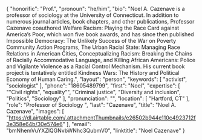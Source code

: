 {
  "honorific": "Prof.",
  "pronoun": "he/him",
  "bio": "Noel A. Cazenave is a professor of sociology at the University of Connecticut. In addition to numerous journal articles, book chapters, and other publications, Professor Cazenave coauthored Welfare Racism: Playing the Race Card against America’s Poor, which won five book awards, and has since then published Impossible Democracy: The Unlikely Success of the War on Poverty Community Action Programs, The Urban Racial State: Managing Race Relations in American Cities, Conceptualizing Racism: Breaking the Chains of Racially Accommodative Language, and Killing African Americans: Police and Vigilante Violence as a Racial Control Mechanism. His current book project is tentatively entitled Kindness Wars: The History and Political Economy of Human Caring.",
  "layout": "person",
  "keywords": [
    "activist",
    "sociologist"
  ],
  "phone": "18605489799",
  "first": "Noel",
  "expertise": [
    "\"Civil rights",
    "equality\"",
    "Criminal justice",
    "Diversity and inclusion",
    "Politics",
    "Sociology"
  ],
  "pronunciation": "",
  "location": [
    "Hartford, CT"
  ],
  "role": "Professor of Sociology ",
  "last": "Cazenave",
  "title": "Noel A. Cazenave",
  "images": [
    "https://dl.airtable.com/.attachmentThumbnails/e26502b944e110c4923712f3e358e64b/30e574e6"
  ],
  "email": "bmNhemVuYXZlQGNvbWNhc3QubmV0",
  "linktitle": "Noel Cazenave"
}